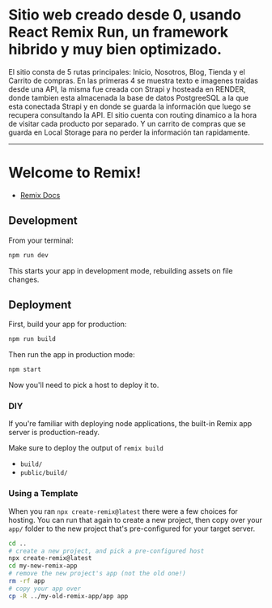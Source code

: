# Sitio web creado desde 0, usando React Remix Run, un framework hibrido y muy bien optimizado.
El sitio consta de 5 rutas principales: Inicio, Nosotros, Blog, Tienda y el Carrito de compras. En las primeras 4 se muestra texto e imagenes traidas desde una API, la misma fue creada con Strapi y hosteada en RENDER, donde tambien esta almacenada la base de datos PostgreeSQL a la que esta conectada Strapi y en donde se guarda la información que luego se recupera consultando la API. El sitio cuenta con routing dinamico a la hora de visitar cada producto por separado. Y un carrito de compras que se guarda en Local Storage para no perder la información tan rapidamente.

--------------------------------------------------------------------------------------------------------------------------------

# Welcome to Remix!

- [Remix Docs](https://remix.run/docs)

## Development

From your terminal:

```sh
npm run dev
```

This starts your app in development mode, rebuilding assets on file changes.

## Deployment

First, build your app for production:

```sh
npm run build
```

Then run the app in production mode:

```sh
npm start
```

Now you'll need to pick a host to deploy it to.

### DIY

If you're familiar with deploying node applications, the built-in Remix app server is production-ready.

Make sure to deploy the output of `remix build`

- `build/`
- `public/build/`

### Using a Template

When you ran `npx create-remix@latest` there were a few choices for hosting. You can run that again to create a new project, then copy over your `app/` folder to the new project that's pre-configured for your target server.

```sh
cd ..
# create a new project, and pick a pre-configured host
npx create-remix@latest
cd my-new-remix-app
# remove the new project's app (not the old one!)
rm -rf app
# copy your app over
cp -R ../my-old-remix-app/app app
```

